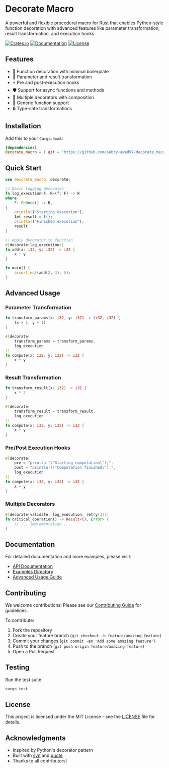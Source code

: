 # Decorate Macro

A powerful and flexible procedural macro for Rust that enables Python-style function decoration with advanced features like parameter transformation, result transformation, and execution hooks.

[![Crates.io](https://img.shields.io/crates/v/decorate_macro.svg)](https://crates.io/crates/decorate_macro)
[![Documentation](https://docs.rs/decorate_macro/badge.svg)](https://docs.rs/decorate_macro)
[![License](https://img.shields.io/crates/l/decorate_macro.svg)](LICENSE)

## Features

- 🚀 Function decoration with minimal boilerplate
- 🔄 Parameter and result transformation
- ⚡ Pre and post-execution hooks
- 🛡️ Support for async functions and methods
- 🧩 Multiple decorators with composition
- 🎯 Generic function support
- 🔒 Type-safe transformations

## Installation

Add this to your `Cargo.toml`:

```toml
[dependencies]
decorate_macro = { git = "https://github.com/sabry-awad97/decorate_macro.git" }
```

## Quick Start

```rust
use decorate_macro::decorate;

// Basic logging decorator
fn log_execution<F, R>(f: F) -> R 
where 
    F: FnOnce() -> R,
{
    println!("Starting execution");
    let result = f();
    println!("Finished execution");
    result
}

// Apply decorator to function
#[decorate(log_execution)]
fn add(x: i32, y: i32) -> i32 {
    x + y
}

fn main() {
    assert_eq!(add(2, 3), 5);
}
```

## Advanced Usage

### Parameter Transformation

```rust
fn transform_params(x: i32, y: i32) -> (i32, i32) {
    (x + 1, y + 1)
}

#[decorate(
    transform_params = transform_params,
    log_execution
)]
fn compute(x: i32, y: i32) -> i32 {
    x + y
}
```

### Result Transformation

```rust
fn transform_result(x: i32) -> i32 {
    x * 2
}

#[decorate(
    transform_result = transform_result,
    log_execution
)]
fn compute(x: i32, y: i32) -> i32 {
    x + y
}
```

### Pre/Post Execution Hooks

```rust
#[decorate(
    pre = "println!(\"Starting computation\");",
    post = "println!(\"Computation finished\");",
    log_execution
)]
fn compute(x: i32, y: i32) -> i32 {
    x + y
}
```

### Multiple Decorators

```rust
#[decorate(validate, log_execution, retry(3))]
fn critical_operation() -> Result<(), Error> {
    // ... implementation ...
}
```

## Documentation

For detailed documentation and more examples, please visit:

- [API Documentation](https://docs.rs/decorate_macro)
- [Examples Directory](examples/)
- [Advanced Usage Guide](docs/advanced.md)

## Contributing

We welcome contributions! Please see our [Contributing Guide](CONTRIBUTING.md) for guidelines.

To contribute:

1. Fork the repository
2. Create your feature branch (`git checkout -b feature/amazing-feature`)
3. Commit your changes (`git commit -am 'Add some amazing feature'`)
4. Push to the branch (`git push origin feature/amazing-feature`)
5. Open a Pull Request

## Testing

Run the test suite:

```bash
cargo test
```

## License

This project is licensed under the MIT License - see the [LICENSE](LICENSE) file for details.

## Acknowledgments

- Inspired by Python's decorator pattern
- Built with [syn](https://crates.io/crates/syn) and [quote](https://crates.io/crates/quote)
- Thanks to all contributors!
